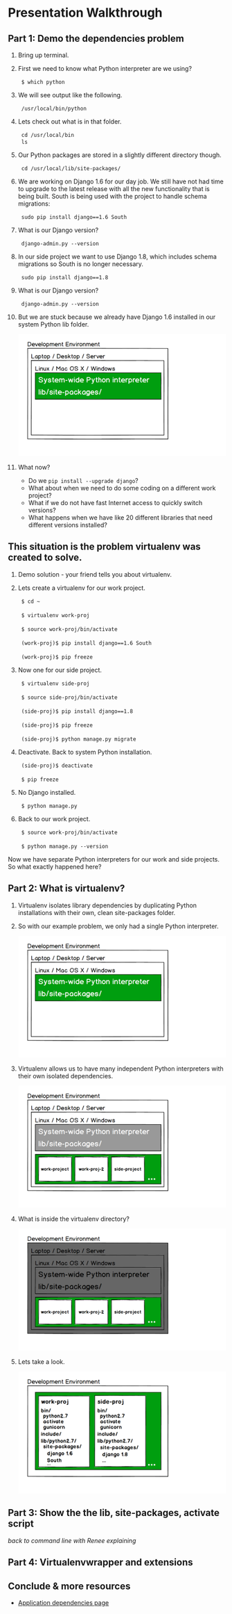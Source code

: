 # Presentation Walkthrough


## Part 1: Demo the dependencies problem
1. Bring up terminal.

1. First we need to know what Python interpreter are we using?

        $ which python

1. We will see output like the following.

        /usr/local/bin/python

1. Lets check out what is in that folder.

        cd /usr/local/bin
        ls

1. Our Python packages are stored in a slightly different directory though.

        cd /usr/local/lib/site-packages/

1. We are working on Django 1.6 for our day job. We still have not had time
   to upgrade to the latest release with all the new functionality that is
   being built. South is being used with the project to handle schema 
   migrations:

        sudo pip install django==1.6 South


1. What is our Django version?

        django-admin.py --version


1. In our side project we want to use Django 1.8, which includes schema
   migrations so South is no longer necessary.

        sudo pip install django==1.8


1. What is our Django version?

        django-admin.py --version

1. But we are stuck because we already have Django 1.6 installed in our
   system Python lib folder.

   <img src="./img/python-system-installation.png">


1. What now?

    * Do we ``pip install --upgrade django``? 
    * What about when we need to do some coding on a different work project? 
    * What if we do not have fast Internet access to quickly switch versions?
    * What happens when we have like 20 different libraries that need different
      versions installed?


## This situation is the problem virtualenv was created to solve.


1. Demo solution - your friend tells you about virtualenv.

1. Lets create a virtualenv for our work project.

        $ cd ~

        $ virtualenv work-proj

        $ source work-proj/bin/activate
        
        (work-proj)$ pip install django==1.6 South

        (work-proj)$ pip freeze 


1. Now one for our side project.

        $ virtualenv side-proj

        $ source side-proj/bin/activate
        
        (side-proj)$ pip install django==1.8

        (side-proj)$ pip freeze

        (side-proj)$ python manage.py migrate


1. Deactivate. Back to system Python installation.
    
        (side-proj)$ deactivate

        $ pip freeze


1. No Django installed.

        $ python manage.py


1. Back to our work project.

        $ source work-proj/bin/activate

        $ python manage.py --version


Now we have separate Python interpreters for our work and side projects. So
what exactly happened here?


## Part 2: What is virtualenv?
1. Virtualenv isolates library dependencies by duplicating Python installations
   with their own, clean site-packages folder.

1. So with our example problem, we only had a single Python interpreter.
   
   <img src="./img/python-system-installation.png">


1. Virtualenv allows us to have many independent Python interpreters with 
   their own isolated dependencies.

   <img src="./img/python-virtualenvs.png">
  

1. What is inside the virtualenv directory?

   <img src="./img/virtualenv-focus.png">
  
1. Lets take a look.

   <img src="./img/virtualenv-inspection.png">


## Part 3: Show the the lib, site-packages, activate script
*back to command line with Renee explaining*



## Part 4: Virtualenvwrapper and extensions


## Conclude & more resources
* [Application dependencies page](http://www.fullstackpython.com/application-dependencies.html)


